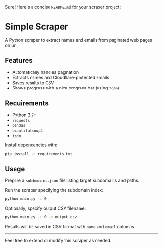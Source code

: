 Sure! Here's a concise `README.md` for your scraper project:


# Simple Scraper

A Python scraper to extract names and emails from paginated web pages on url.

## Features
- Automatically handles pagination
- Extracts names and Cloudflare-protected emails
- Saves results to CSV
- Shows progress with a nice progress bar (using `tqdm`)

## Requirements
- Python 3.7+
- `requests`
- `pandas`
- `beautifulsoup4`
- `tqdm`

Install dependencies with:

```bash
pip install -r requirements.txt
````

## Usage

Prepare a `subdomains.json` file listing target subdomains and paths.

Run the scraper specifying the subdomain index:

```bash
python main.py -i 0
```

Optionally, specify output CSV filename:

```bash
python main.py -i 0 -o output.csv
```

Results will be saved in CSV format with `name` and `email` columns.

---

Feel free to extend or modify this scraper as needed.


